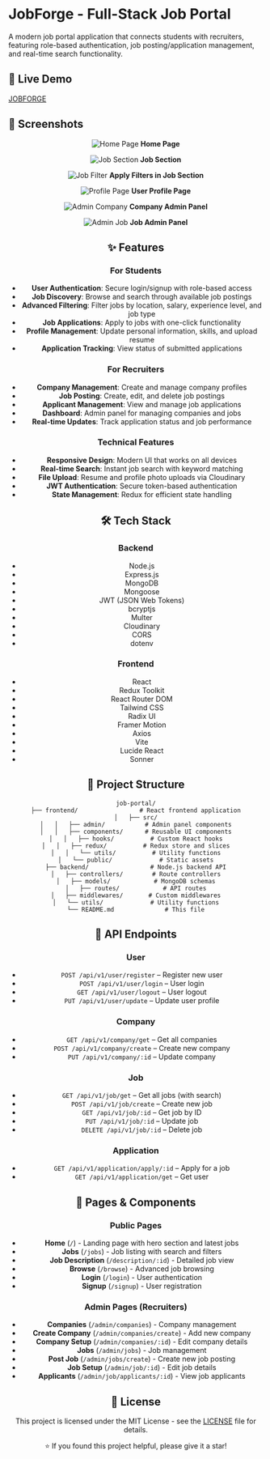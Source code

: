 # JobForge - Full-Stack Job Portal

A modern job portal application that connects students with recruiters, featuring role-based authentication, job posting/application management, and real-time search functionality.


## 🚀 Live Demo

[JOBFORGE](https://job-portal-cnof.onrender.com)


## 📱 Screenshots

<div align="center">

![Home Page](frontend/public/README%20images/home_page.png)
**Home Page**

![Job Section](frontend/public/README%20images/job_section.png)
**Job Section**

![Job Filter](frontend/public/README%20images/job_filter.png)
**Apply Filters in Job Section**

![Profile Page](frontend/public/README%20images/profile_page.png)
**User Profile Page**

![Admin Company](frontend/public/README%20images/admin_company.png)
**Company Admin Panel**

![Admin Job](frontend/public/README%20images/admin_job.png)
**Job Admin Panel**

<div>


## ✨ Features

### For Students
- **User Authentication**: Secure login/signup with role-based access
- **Job Discovery**: Browse and search through available job postings
- **Advanced Filtering**: Filter jobs by location, salary, experience level, and job type
- **Job Applications**: Apply to jobs with one-click functionality
- **Profile Management**: Update personal information, skills, and upload resume
- **Application Tracking**: View status of submitted applications

### For Recruiters
- **Company Management**: Create and manage company profiles
- **Job Posting**: Create, edit, and delete job postings
- **Applicant Management**: View and manage job applications
- **Dashboard**: Admin panel for managing companies and jobs
- **Real-time Updates**: Track application status and job performance

### Technical Features
- **Responsive Design**: Modern UI that works on all devices
- **Real-time Search**: Instant job search with keyword matching
- **File Upload**: Resume and profile photo uploads via Cloudinary
- **JWT Authentication**: Secure token-based authentication
- **State Management**: Redux for efficient state handling


## 🛠️ Tech Stack

### Backend
- Node.js
- Express.js
- MongoDB
- Mongoose
- JWT (JSON Web Tokens)
- bcryptjs
- Multer
- Cloudinary
- CORS
- dotenv

### Frontend
- React
- Redux Toolkit
- React Router DOM
- Tailwind CSS
- Radix UI
- Framer Motion
- Axios
- Vite
- Lucide React
- Sonner


## 📁 Project Structure

```
job-portal/
├── frontend/                 # React frontend application
│   ├── src/
│   │   ├── admin/           # Admin panel components
│   │   ├── components/      # Reusable UI components
│   │   ├── hooks/          # Custom React hooks
│   │   ├── redux/          # Redux store and slices
│   │   └── utils/          # Utility functions
│   └── public/             # Static assets
├── backend/                 # Node.js backend API
│   ├── controllers/        # Route controllers
│   ├── models/            # MongoDB schemas
│   ├── routes/            # API routes
│   ├── middlewares/       # Custom middlewares
│   └── utils/             # Utility functions
└── README.md              # This file
```


## 🔧 API Endpoints

### User
- `POST /api/v1/user/register` – Register new user
- `POST /api/v1/user/login` – User login
- `GET /api/v1/user/logout` – User logout
- `PUT /api/v1/user/update` – Update user profile

### Company
- `GET /api/v1/company/get` – Get all companies
- `POST /api/v1/company/create` – Create new company
- `PUT /api/v1/company/:id` – Update company

### Job
- `GET /api/v1/job/get` – Get all jobs (with search)
- `POST /api/v1/job/create` – Create new job
- `GET /api/v1/job/:id` – Get job by ID
- `PUT /api/v1/job/:id` – Update job
- `DELETE /api/v1/job/:id` – Delete job

### Application
- `GET /api/v1/application/apply/:id` – Apply for a job
- `GET /api/v1/application/get` – Get user 


## 📱 Pages & Components

### Public Pages
- **Home** (`/`) - Landing page with hero section and latest jobs
- **Jobs** (`/jobs`) - Job listing with search and filters
- **Job Description** (`/description/:id`) - Detailed job view
- **Browse** (`/browse`) - Advanced job browsing
- **Login** (`/login`) - User authentication
- **Signup** (`/signup`) - User registration

### Admin Pages (Recruiters)
- **Companies** (`/admin/companies`) - Company management
- **Create Company** (`/admin/companies/create`) - Add new company
- **Company Setup** (`/admin/companies/:id`) - Edit company details
- **Jobs** (`/admin/jobs`) - Job management
- **Post Job** (`/admin/jobs/create`) - Create new job posting
- **Job Setup** (`/admin/job/:id`) - Edit job details
- **Applicants** (`/admin/job/applicants/:id`) - View job applicants

## 📄 License

This project is licensed under the MIT License - see the [LICENSE](LICENSE) file for details.

⭐ If you found this project helpful, please give it a star!

